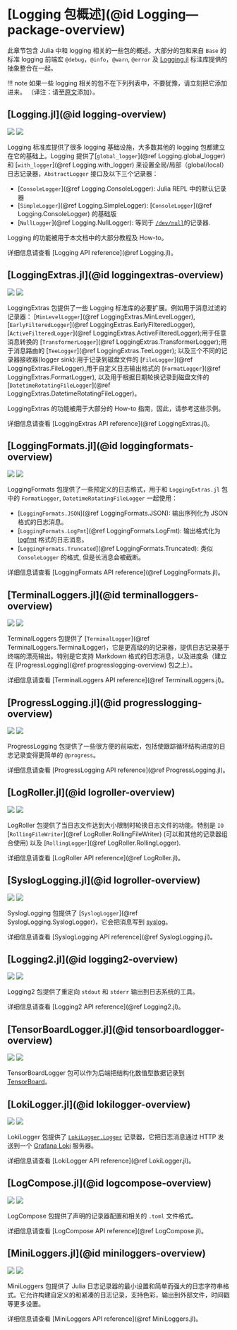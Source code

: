 # [Logging 包概述](@id Logging—package-overview)

此章节包含 Julia 中和 logging 相关的一些包的概述。大部分的包和来自 `Base` 的标准 logging 前端宏 `@debug`，`@info`，`@warn`, `@error` 及 [Logging.jl](@ref)  标注库提供的抽象整合在一起。

!!! note
    如果一些 logging 相关的包不在下列列表中，不要犹豫，请立刻把它添加进来。
    （译注：请至[原文](https://julialogging.github.io/package-overview/)添加）。


## [Logging.jl](@id logging-overview)

[![](https://img.shields.io/badge/-code%20repository-blue)](https://github.com/JuliaLang/julia/tree/master/stdlib/Logging)
[![](https://img.shields.io/badge/-external%20docs-blue)](https://docs.julialang.org/en/v1/stdlib/Logging/)

Logging 标准库提供了很多 logging 基础设施，大多数其他的 logging 包都建立在它的基础上。Logging 提供了[`global_logger`](@ref Logging.global_logger) 和 [`with_logger`](@ref Logging.with_logger) 来设置全局/局部（global/local）日志记录器，`AbstractLogger` 接口及以下三个记录器：
 - [`ConsoleLogger`](@ref Logging.ConsoleLogger): Julia REPL 中的默认记录器
 - [`SimpleLogger`](@ref Logging.SimpleLogger): [`ConsoleLogger`](@ref Logging.ConsoleLogger) 的基础版
 - [`NullLogger`](@ref Logging.NullLogger): 等同于 [`/dev/null`](https://en.wikipedia.org/wiki/Null_device)的记录器.

Logging 的功能被用于本文档中的大部分教程及 How-to。

详细信息请查看 [Logging API reference](@ref Logging.jl)。


## [LoggingExtras.jl](@id loggingextras-overview)

[![](https://img.shields.io/badge/-code%20repository-blue)](https://github.com/JuliaLogging/LoggingExtras.jl)
[![](https://img.shields.io/badge/-external%20docs-blue)](https://github.com/JuliaLogging/LoggingExtras.jl/blob/master/README.md)

LoggingExtras 包提供了一些 Logging 标准库的必要扩展。例如用于消息过滤的记录器：
[`MinLevelLogger`](@ref LoggingExtras.MinLevelLogger),
[`EarlyFilteredLogger`](@ref LoggingExtras.EarlyFilteredLogger),
[`ActiveFilteredLogger`](@ref LoggingExtras.ActiveFilteredLogger);用于任意消息转换的
 [`TransformerLogger`](@ref LoggingExtras.TransformerLogger);用于消息路由的 [`TeeLogger`](@ref LoggingExtras.TeeLogger); 以及三个不同的记录器接收器(logger sink):用于记录到磁盘文件的 [`FileLogger`](@ref LoggingExtras.FileLogger),用于自定义日志输出格式的 [`FormatLogger`](@ref LoggingExtras.FormatLogger), 以及用于根据日期轮换记录到磁盘文件的
[`DatetimeRotatingFileLogger`](@ref LoggingExtras.DatetimeRotatingFileLogger)。

LoggingExtras 的功能被用于大部分的 How-to 指南，因此，请参考这些示例。

详细信息请查看 [LoggingExtras API reference](@ref LoggingExtras.jl)。


## [LoggingFormats.jl](@id loggingformats-overview)

[![](https://img.shields.io/badge/-code%20repository-blue)](https://github.com/JuliaLogging/LoggingFormats.jl)
[![](https://img.shields.io/badge/-external%20docs-blue)](https://github.com/JuliaLogging/LoggingFormats.jl/blob/master/README.md)

LoggingFormats 包提供了一些预定义的日志格式，用于和 `LoggingExtras.jl` 包中的 `FormatLogger`, `DatetimeRotatingFileLogger` 一起使用：
 - [`LoggingFormats.JSON`](@ref LoggingFormats.JSON): 输出序列化为 JSON 格式的日志消息。
 - [`LoggingFormats.LogFmt`](@ref LoggingFormats.LogFmt): 输出格式化为 [logfmt](https://brandur.org/logfmt) 格式的日志消息。
 - [`LoggingFormats.Truncated`](@ref LoggingFormats.Truncated): 类似 `ConsoleLogger` 的格式, 但是长消息会被截断。

详细信息请查看 [LoggingFormats API reference](@ref LoggingFormats.jl)。


## [TerminalLoggers.jl](@id terminalloggers-overview)

[![](https://img.shields.io/badge/-code%20repository-blue)](https://github.com/JuliaLogging/TerminalLoggers.jl)
[![](https://img.shields.io/badge/-external%20docs-blue)](https://julialogging.github.io/TerminalLoggers.jl/stable/)

TerminalLoggers 包提供了 [`TerminalLogger`](@ref TerminalLoggers.TerminalLogger)，它是更高级的的记录器，提供日志记录基于终端的漂亮输出。特别是它支持 Markdown 格式的日志消息，以及进度条（建立在 [ProgressLogging](@ref progresslogging-overview) 包之上）。

详细信息请查看 [TerminalLoggers API reference](@ref TerminalLoggers.jl)。


## [ProgressLogging.jl](@id progresslogging-overview)

[![](https://img.shields.io/badge/-code%20repository-blue)](https://github.com/JuliaLogging/ProgressLogging.jl)
[![](https://img.shields.io/badge/-external%20docs-blue)](https://julialogging.github.io/ProgressLogging.jl/stable/)

ProgressLogging 包提供了一些很方便的前端宏，包括使跟踪循环结构进度的日志记录变得更简单的 `@progress`。

详细信息请查看 [ProgressLogging API reference](@ref ProgressLogging.jl)。


## [LogRoller.jl](@id logroller-overview)

[![](https://img.shields.io/badge/-code%20repository-blue)](https://github.com/JuliaLogging/LogRoller.jl)
[![](https://img.shields.io/badge/-external%20docs-blue)](https://github.com/JuliaLogging/LogRoller.jl/blob/master/README.md)

LogRoller 包提供了当日志文件达到大小限制时轮换日志文件的功能。特别是 `IO` [`RollingFileWriter`](@ref LogRoller.RollingFileWriter) (可以和其他的记录器组合使用) 以及 [`RollingLogger`](@ref LogRoller.RollingLogger).

详细信息请查看 [LogRoller API reference](@ref LogRoller.jl)。


## [SyslogLogging.jl](@id logroller-overview)

[![](https://img.shields.io/badge/-code%20repository-blue)](https://github.com/JuliaLogging/SyslogLogging.jl)
[![](https://img.shields.io/badge/-external%20docs-blue)](https://github.com/JuliaLogging/SyslogLogging.jl/blob/master/README.md)

SyslogLogging 包提供了 [`SyslogLogger`](@ref SyslogLogging.SyslogLogger)，它会把消息写到 [syslog](https://en.wikipedia.org/wiki/Syslog)。

详细信息请查看 [SyslogLogging API reference](@ref SyslogLogging.jl)。


## [Logging2.jl](@id logging2-overview)

[![](https://img.shields.io/badge/-code%20repository-blue)](https://github.com/JuliaLogging/Logging2.jl)
[![](https://img.shields.io/badge/-external%20docs-blue)](https://github.com/JuliaLogging/Logging2.jl/blob/master/README.md)

Logging2 包提供了重定向 `stdout` 和 `stderr` 输出到日志系统的工具。

详细信息请查看 [Logging2 API reference](@ref Logging2.jl)。


## [TensorBoardLogger.jl](@id tensorboardlogger-overview)

[![](https://img.shields.io/badge/-code%20repository-blue)](https://github.com/PhilipVinc/TensorBoardLogger.jl)
[![](https://img.shields.io/badge/-external%20docs-blue)](https://philipvinc.github.io/TensorBoardLogger.jl/stable/)

TensorBoardLogger 包可以作为后端把结构化数值型数据记录到 [TensorBoard](https://www.tensorflow.org/tensorboard)。


## [LokiLogger.jl](@id lokilogger-overview)

[![](https://img.shields.io/badge/-code%20repository-blue)](https://github.com/JuliaLogging/LokiLogger.jl)
[![](https://img.shields.io/badge/-external%20docs-blue)](https://github.com/JuliaLogging/LokiLogger.jl/blob/master/README.md)

LokiLogger 包提供了 [`LokiLogger.Logger`](@ref) 记录器，它把日志消息通过 HTTP 发送到一个 [Grafana Loki](https://grafana.com/oss/loki/) 服务器。

详细信息请查看 [LokiLogger API reference](@ref LokiLogger.jl)。


## [LogCompose.jl](@id logcompose-overview)

[![](https://img.shields.io/badge/-code%20repository-blue)](https://github.com/JuliaLogging/LogCompose.jl)
[![](https://img.shields.io/badge/-external%20docs-blue)](https://github.com/JuliaLogging/LogCompose.jl/blob/master/README.md)

LogCompose 包提供了声明的记录器配置和相关的 `.toml` 文件格式。

详细信息请查看 [LogCompose API reference](@ref LogCompose.jl)。

## [MiniLoggers.jl](@id miniloggers-overview)

[![](https://img.shields.io/badge/-code%20repository-blue)](https://github.com/JuliaLogging/MiniLoggers.jl)
[![](https://img.shields.io/badge/-external%20docs-blue)](https://github.com/JuliaLogging/MiniLoggers.jl/blob/master/README.md)

MiniLoggers 包提供了 Julia 日志记录器的最小设置和简单而强大的日志字符串格式。它允许构建自定义的和紧凑的日志记录，支持色彩，输出到外部文件，时间戳等更多设置。

详细信息请查看 [MiniLoggers API reference](@ref MiniLoggers.jl)。
